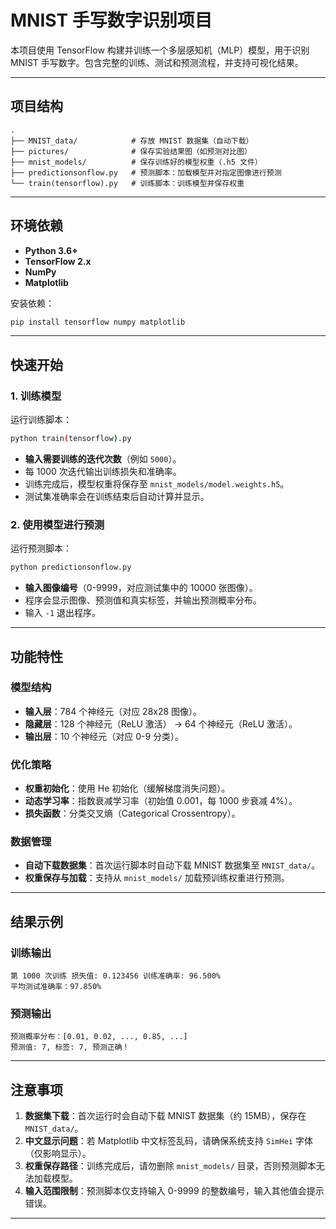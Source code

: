 
# MNIST 手写数字识别项目

本项目使用 TensorFlow 构建并训练一个多层感知机（MLP）模型，用于识别 MNIST 手写数字。包含完整的训练、测试和预测流程，并支持可视化结果。

---

## 项目结构

```
.
├── MNIST_data/            # 存放 MNIST 数据集（自动下载）
├── pictures/              # 保存实验结果图（如预测对比图）
├── mnist_models/          # 保存训练好的模型权重（.h5 文件）
├── predictionsonflow.py   # 预测脚本：加载模型并对指定图像进行预测
└── train(tensorflow).py   # 训练脚本：训练模型并保存权重
```

---

## 环境依赖

- **Python 3.6+**
- **TensorFlow 2.x**
- **NumPy**
- **Matplotlib**

安装依赖：
```bash
pip install tensorflow numpy matplotlib
```

---

## 快速开始

### 1. 训练模型
运行训练脚本：
```bash
python train(tensorflow).py
```
- **输入需要训练的迭代次数**（例如 `5000`）。
- 每 1000 次迭代输出训练损失和准确率。
- 训练完成后，模型权重将保存至 `mnist_models/model.weights.h5`。
- 测试集准确率会在训练结束后自动计算并显示。

### 2. 使用模型进行预测
运行预测脚本：
```bash
python predictionsonflow.py
```
- **输入图像编号**（0-9999，对应测试集中的 10000 张图像）。
- 程序会显示图像、预测值和真实标签，并输出预测概率分布。
- 输入 `-1` 退出程序。

---

## 功能特性

### 模型结构
- **输入层**：784 个神经元（对应 28x28 图像）。
- **隐藏层**：128 个神经元（ReLU 激活） → 64 个神经元（ReLU 激活）。
- **输出层**：10 个神经元（对应 0-9 分类）。

### 优化策略
- **权重初始化**：使用 He 初始化（缓解梯度消失问题）。
- **动态学习率**：指数衰减学习率（初始值 0.001，每 1000 步衰减 4%）。
- **损失函数**：分类交叉熵（Categorical Crossentropy）。

### 数据管理
- **自动下载数据集**：首次运行脚本时自动下载 MNIST 数据集至 `MNIST_data/`。
- **权重保存与加载**：支持从 `mnist_models/` 加载预训练权重进行预测。

---

## 结果示例

### 训练输出
```
第 1000 次训练 损失值: 0.123456 训练准确率: 96.500%
平均测试准确率：97.850%
```

### 预测输出
```
预测概率分布：[0.01, 0.02, ..., 0.85, ...]
预测值: 7, 标签: 7, 预测正确！
```


---

## 注意事项

1. **数据集下载**：首次运行时会自动下载 MNIST 数据集（约 15MB），保存在 `MNIST_data/`。
2. **中文显示问题**：若 Matplotlib 中文标签乱码，请确保系统支持 `SimHei` 字体（仅影响显示）。
3. **权重保存路径**：训练完成后，请勿删除 `mnist_models/` 目录，否则预测脚本无法加载模型。
4. **输入范围限制**：预测脚本仅支持输入 0-9999 的整数编号，输入其他值会提示错误。

---

